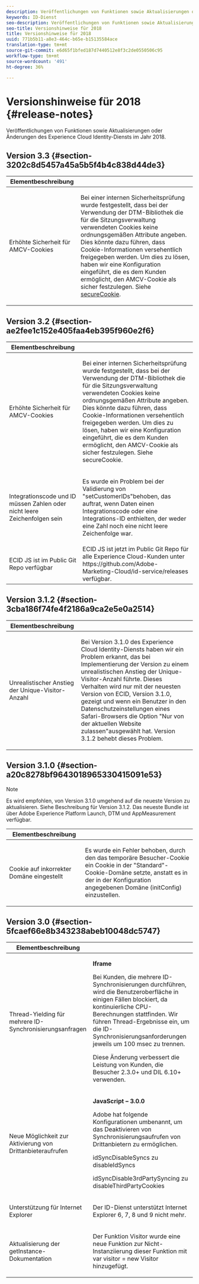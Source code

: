 ```yaml
---
description: Veröffentlichungen von Funktionen sowie Aktualisierungen oder Änderungen des Experience Cloud Identity-Diensts im Jahr 2018.
keywords: ID-Dienst
seo-description: Veröffentlichungen von Funktionen sowie Aktualisierungen oder Änderungen des Experience Cloud Identity-Diensts im Jahr 2018.
seo-title: Versionshinweise für 2018
title: Versionshinweise für 2018
uuid: 771b5b11-a8e3-464c-b65e-b15135584ace
translation-type: tm+mt
source-git-commit: e6d65f1bfed187d7440512e8f3c2de0550506c95
workflow-type: tm+mt
source-wordcount: '491'
ht-degree: 36%

---
```



# Versionshinweise für 2018 {#release-notes}

Veröffentlichungen von Funktionen sowie Aktualisierungen oder Änderungen des Experience Cloud Identity-Diensts im Jahr 2018.

## Version 3.3 {#section-3202c8d5457a45a5b5f4b4c838d44de3}

<table id="table_201417BD540E4EE69911AABE9BF77509"> 
 <thead> 
  <tr> 
   <th colname="col1" class="entry"> Elementbeschreibung </th> 
   <th colname="col2" class="entry"> </th> 
  </tr>
 </thead>
 <tbody> 
  <tr> 
   <td colname="col1"> <p>Erhöhte Sicherheit für AMCV-Cookies </p> </td> 
   <td colname="col2"> <p>Bei einer internen Sicherheitsprüfung wurde festgestellt, dass bei der Verwendung der DTM-Bibliothek die für die Sitzungsverwaltung verwendeten Cookies keine ordnungsgemäßen Attribute angeben. Dies könnte dazu führen, dass Cookie-Informationen versehentlich freigegeben werden. Um dies zu lösen, haben wir eine Konfiguration eingeführt, die es dem Kunden ermöglicht, den AMCV-Cookie als sicher festzulegen. Siehe <a href="/help/library/function-vars/securecookie.md" format="https" scope="external">secureCookie</a>. </p> </td> 
  </tr> 
 </tbody> 
</table>

## Version 3.2 {#section-ae2fee1c152e405faa4eb395f960e2f6}

<table id="table_6546F5C74E4742E4B5E9793BCEAB66FA"> 
 <thead> 
  <tr> 
   <th colname="col1" class="entry"> Elementbeschreibung </th> 
   <th colname="col2" class="entry"> </th> 
  </tr>
 </thead>
 <tbody> 
  <tr> 
   <td colname="col1"> <p>Erhöhte Sicherheit für AMCV-Cookies </p> </td> 
   <td colname="col2"> <p>Bei einer internen Sicherheitsprüfung wurde festgestellt, dass bei der Verwendung der DTM-Bibliothek die für die Sitzungsverwaltung verwendeten Cookies keine ordnungsgemäßen Attribute angeben. Dies könnte dazu führen, dass Cookie-Informationen versehentlich freigegeben werden. Um dies zu lösen, haben wir eine Konfiguration eingeführt, die es dem Kunden ermöglicht, den AMCV-Cookie als sicher festzulegen. Siehe secureCookie. </p> </td> 
  </tr> 
  <tr> 
   <td colname="col1"> <p>Integrationscode und ID müssen Zahlen oder nicht leere Zeichenfolgen sein </p> </td> 
   <td colname="col2"> <p>Es wurde ein Problem bei der Validierung von "setCustomerIDs"behoben, das auftrat, wenn Daten einen Integrationscode oder eine Integrations-ID enthielten, der weder eine Zahl noch eine nicht leere Zeichenfolge war. </p> </td> 
  </tr> 
  <tr> 
   <td colname="col1"> ECID JS ist im Public Git Repo verfügbar </td> 
   <td colname="col2"> ECID JS ist jetzt im Public Git Repo für alle Experience Cloud-Kunden unter https://github.com/Adobe-Marketing-Cloud/id-service/releases verfügbar. </td> 
  </tr> 
 </tbody> 
</table>

## Version 3.1.2 {#section-3cba186f74fe4f2186a9ca2e5e0a2514}

<table id="table_9FA4E20C996746A2A4219C9A0F759AD1"> 
 <thead> 
  <tr> 
   <th colname="col1" class="entry"> Elementbeschreibung </th> 
   <th colname="col2" class="entry"> </th> 
  </tr>
 </thead>
 <tbody> 
  <tr> 
   <td colname="col1"> <p>Unrealistischer Anstieg der Unique-Visitor-Anzahl </p> </td> 
   <td colname="col2"> <p>Bei Version 3.1.0 des Experience Cloud Identity-Diensts haben wir ein Problem erkannt, das bei Implementierung der Version zu einem unrealistischen Anstieg der Unique-Visitor-Anzahl führte. Dieses Verhalten wird nur mit der neuesten Version von ECID, Version 3.1.0, gezeigt und wenn ein Benutzer in den Datenschutzeinstellungen eines Safari-Browsers die Option "Nur von der aktuellen Website zulassen"ausgewählt hat. Version 3.1.2 behebt dieses Problem. </p> </td> 
  </tr> 
 </tbody> 
</table>

## Version 3.1.0 {#section-a20c8278bf9643018965330415091e53}

>[!NOTE]
>
>Es wird empfohlen, von Version 3.1.0 umgehend auf die neueste Version zu aktualisieren. Siehe Beschreibung für Version 3.1.2. Das neueste Bundle ist über Adobe Experience Platform Launch, DTM und AppMeasurement verfügbar.

<table id="table_512039AFC4D34038B8F116B71EEEE7F6"> 
 <thead> 
  <tr> 
   <th colname="col1" class="entry"> Elementbeschreibung </th> 
   <th colname="col2" class="entry"> </th> 
  </tr>
 </thead>
 <tbody> 
  <tr> 
   <td colname="col1"> <p>Cookie auf inkorrekter Domäne eingestellt </p> </td> 
   <td colname="col2"> <p>Es wurde ein Fehler behoben, durch den das temporäre Besucher-Cookie ein Cookie in der "Standard"-Cookie-Domäne setzte, anstatt es in der in der Konfiguration angegebenen Domäne (initConfig) einzustellen. </p> </td> 
  </tr> 
 </tbody> 
</table>

## Version 3.0 {#section-5fcaef66e8b343238abeb10048dc5747}

<table id="table_7E9224D6CC924A2DB5119171C9DC5443"> 
 <thead> 
  <tr> 
   <th colname="col1" class="entry"> Elementbeschreibung </th> 
   <th colname="col2" class="entry"> </th> 
  </tr>
 </thead>
 <tbody> 
  <tr> 
   <td colname="col1"> <p>Thread-Yielding für mehrere ID-Synchronisierungsanfragen </p> </td> 
   <td colname="col2"> <p><b>Iframe</b> </p> <p>Bei Kunden, die mehrere ID-Synchronisierungen durchführen, wird die Benutzeroberfläche in einigen Fällen blockiert, da kontinuierliche CPU-Berechnungen stattfinden. Wir führen Thread-Ergebnisse ein, um die ID-Synchronisierungsanforderungen jeweils um 100 msec zu trennen. </p> <p>Diese Änderung verbessert die Leistung von Kunden, die Besucher 2.3.0+ und DIL 6.10+ verwenden. </p> </td> 
  </tr> 
  <tr> 
   <td colname="col1"> Neue Möglichkeit zur Aktivierung von Drittanbieteraufrufen </td> 
   <td colname="col2"> <p><b>JavaScript – 3.0.0</b> </p> <p>Adobe hat folgende Konfigurationen umbenannt, um das Deaktivieren von Synchronisierungsaufrufen von Drittanbietern zu ermöglichen. </p> <p>idSyncDisableSyncs zu disableIdSyncs </p> <p>idSyncDisable3rdPartySyncing zu disableThirdPartyCookies </p> </td> 
  </tr> 
  <tr> 
   <td colname="col1"> <p>Unterstützung für Internet Explorer </p> </td> 
   <td colname="col2"> <p>Der ID-Dienst unterstützt Internet Explorer 6, 7, 8 und 9 nicht mehr. </p> </td> 
  </tr> 
  <tr> 
   <td colname="col1"> <p>Aktualisierung der getInstance-Dokumentation </p> </td> 
   <td colname="col2"> <p>Der Funktion Visitor wurde eine neue Funktion zur Nicht-Instanziierung dieser Funktion mit var visitor = new Visitor hinzugefügt. </p> </td> 
  </tr> 
 </tbody> 
</table>

